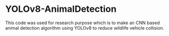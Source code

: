 # YOLOv8-AnimalDetection
This code was used for research purpose which is to make an CNN based animal detection algorithm using YOLOv8 to reduce wildlife vehicle collision.

